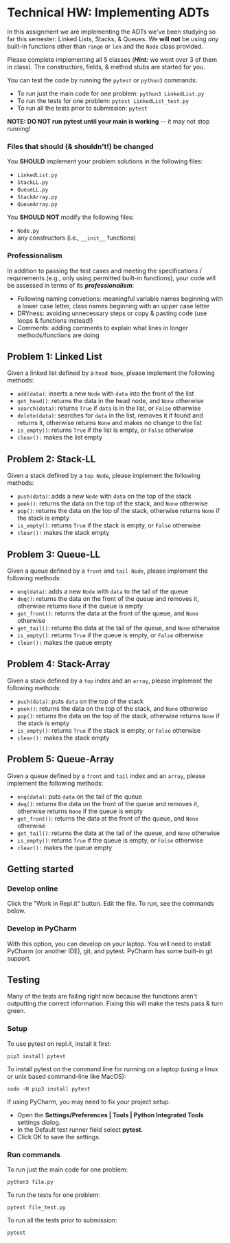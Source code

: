 # Technical HW: Implementing ADTs

In this assignment we are implementing the ADTs we've been studying 
so far this semester: Linked Lists, Stacks, & Queues. We **will not** be
using _any_ built-in functions other than `range` or `len` and the `Node`
class provided.

Please complete implementing all 5 classes (**_Hint:_** we went over
3 of them in class). The constructors, fields, & method stubs are
started for you.

You can test the code by running the `pytest` or `python3` commands:

* To run just the main code for one problem: `python3 LinkedList.py`
* To run the tests for one problem: `pytest LinkedList_test.py`
* To run all the tests prior to submission: `pytest`

**NOTE: DO NOT run pytest until your main is working**
-- it may not stop running!

### Files that should (& shouldn't!) be changed

You **SHOULD** implement your problem solutions in the following files:
* `LinkedList.py`
* `StackLL.py`
* `QueueLL.py`
* `StackArray.py`
* `QueueArray.py`

You **SHOULD NOT** modify the following files:
* `Node.py`
* any constructors (i.e., `__init__` functions)

### Professionalism
In addition to passing the test cases and meeting the specifications / requirements (e.g., only using permitted built-in functions), your code will be assessed in terms of its **_professionalism_**:
* Following naming convetions: meaningful variable names beginning with a lower case letter, class names beginning with an upper case letter
* DRYness: avoiding unnecessary steps or copy & pasting code (use loops & functions instead!)
* Comments: adding comments to explain what lines in longer methods/functions are doing

## Problem 1: Linked List
Given a linked list defined by a `head Node`, please implement the following methods:
* `add(data)`: inserts a new `Node` with `data` into the front of the list
* `get_head()`: returns the data in the head node, and `None` otherwise
* `search(data)`: returns `True` if `data` is in the list, or `False` otherwise
* `delete(data)`: searches for `data` in the list, removes it if found and returns it, otherwise returns `None` and makes no change to the list
* `is_empty()`: returns `True` if the list is empty, or `False` otherwise
* `clear():` makes the list empty

## Problem 2: Stack-LL
Given a stack defined by a `top Node`, please implement the following methods:
* `push(data)`: adds a new `Node` with `data` on the top of the stack
* `peek()`: returns the data on the top of the stack, and `None` otherwise
* `pop()`: returns the data on the top of the stack, otherwise returns `None` if the stack is empty
* `is_empty()`: returns `True` if the stack is empty, or `False` otherwise
* `clear():` makes the stack empty

## Problem 3: Queue-LL
Given a queue defined by a `front` and `tail Node`, please implement the following methods:
* `enq(data)`: adds a new `Node` with `data` to the tail of the queue
* `deq()`: returns the data on the front of the queue and removes it, otherwise returns `None` if the queue is empty
* `get_front()`: returns the data at the front of the queue, and `None` otherwise
* `get_tail()`: returns the data at the tail of the queue, and `None` otherwise
* `is_empty()`: returns `True` if the queue is empty, or `False` otherwise
* `clear():` makes the queue empty

## Problem 4: Stack-Array
Given a stack defined by a `top` index and an `array`, please implement the following methods:
* `push(data)`: puts `data` on the top of the stack
* `peek()`: returns the data on the top of the stack, and `None` otherwise
* `pop()`: returns the data on the top of the stack, otherwise returns `None` if the stack is empty
* `is_empty()`: returns `True` if the stack is empty, or `False` otherwise
* `clear():` makes the stack empty

## Problem 5: Queue-Array
Given a queue defined by a `front` and `tail` index and an `array`, please implement the following methods:
* `enq(data)`: puts `data` on the tail of the queue
* `deq()`: returns the data on the front of the queue and removes it, otherwise returns `None` if the queue is empty
* `get_front()`: returns the data at the front of the queue, and `None` otherwise
* `get_tail()`: returns the data at the tail of the queue, and `None` otherwise
* `is_empty()`: returns `True` if the queue is empty, or `False` otherwise
* `clear():` makes the queue empty

## Getting started

### Develop online

Click the "Work in Repl.it" button. Edit the file. To run, see the commands below.

### Develop in PyCharm

With this option, you can develop on your laptop. 
You will need to install PyCharm (or another IDE),
git, and pytest. PyCharm has some built-in git 
support.

## Testing
Many of the tests are failing right now because the 
functions
aren't outputting the correct information. Fixing this
will make the tests pass & turn green.

### Setup
To use pytest on repl.it, install it first:

`pip3 install pytest`

To install pytest on the command line for running on a laptop (using a linux or unix based command-line like MacOS):

`sudo -H pip3 install pytest`

If using PyCharm, you may need to fix your project setup.
- Open the **Settings/Preferences | Tools | Python Integrated Tools** settings dialog.
- In the Default test runner field select **pytest**.
- Click OK to save the settings.

### Run commands
To run just the main code for one problem:

`python3 file.py`

To run the tests for one problem:

`pytest file_test.py`

To run all the tests prior to submission:

`pytest`
